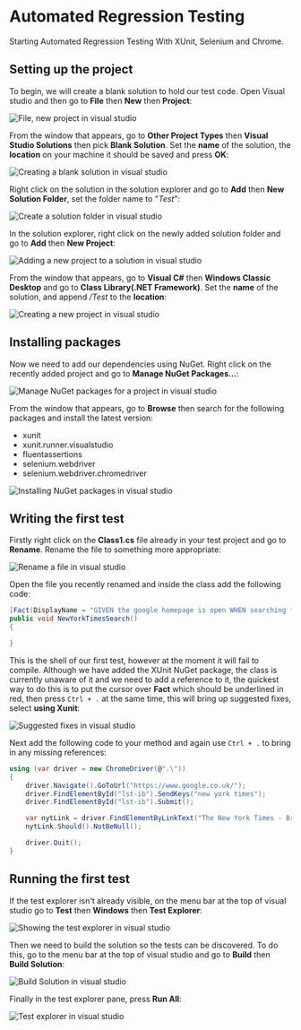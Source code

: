 # Automated Regression Testing

Starting Automated Regression Testing With XUnit, Selenium and Chrome.

## Setting up the project

To begin, we will create a blank solution to hold our test code. Open Visual studio and then go to **File** then **New** then **Project**:

![File, new project in visual studio](/docs/img/FileNewProject.png)

From the window that appears, go to **Other Project Types** then **Visual Studio Solutions** then pick **Blank Solution**. Set the **name** of the solution, the **location** on your machine it should be saved and press **OK**:

![Creating a blank solution in visual studio](/docs/img/CreateBlankVSSolution.png)

Right click on the solution in the solution explorer and go to **Add** then **New Solution Folder**, set the folder name to "*Test*":

![Create a solution folder in visual studio](/docs/img/NewSolutionFolder.png)

In the solution explorer, right click on the newly added solution folder and go to **Add** then **New Project**:

![Adding a new project to a solution in visual studio](/docs/img/AddNewProject.png)

From the window that appears, go to **Visual C#** then **Windows Classic Desktop** and go to **Class Library(.NET Framework)**. Set the **name** of the solution, and append */Test* to the **location**:

![Creating a new project in visual studio](/docs/img/CreateRegressionTestClassLibrary.png)

## Installing packages

Now we need to add our dependencies using NuGet. Right click on the recently added project and go to **Manage NuGet Packages...**:

![Manage NuGet packages for a project in visual studio](/docs/img/ManageNuGetPackages.png)

From the window that appears, go to **Browse** then search for the following packages and install the latest version:

* xunit
* xunit.runner.visualstudio
* fluentassertions
* selenium.webdriver
* selenium.webdriver.chromedriver

![Installing NuGet packages in visual studio](/docs/img/InstallNuGetPackages.png)

## Writing the first test

Firstly right click on the **Class1.cs** file already in your test project and go to **Rename**. Rename the file to something more appropriate:

![Rename a file in visual studio](/docs/img/RenameClass.png)

Open the file you recently renamed and inside the class add the following code:

```csharp
[Fact(DisplayName = "GIVEN the google homepage is open WHEN searching for new york times THEN results should appear")]
public void NewYorkTimesSearch()
{

}
```

This is the shell of our first test, however at the moment it will fail to compile. Although we have added the XUnit NuGet package, the class is currently unaware of it and we need to add a reference to it, the quickest way to do this is to put the cursor over **Fact** which should be underlined in red, then press `Ctrl + .` at the same time, this will bring up suggested fixes, select **using Xunit**:

![Suggested fixes in visual studio](/docs/img/AddMissingReference.png)

Next add the following code to your method and again use `Ctrl + .` to bring in any missing references:

```csharp
using (var driver = new ChromeDriver(@".\"))
{
    driver.Navigate().GoToUrl("https://www.google.co.uk/");
    driver.FindElementById("lst-ib").SendKeys("new york times");
    driver.FindElementById("lst-ib").Submit();

    var nytLink = driver.FindElementByLinkText("The New York Times - Breaking News, World News & Multimedia");
    nytLink.Should().NotBeNull();

    driver.Quit();
}
```

## Running the first test

If the test explorer isn't already visible, on the menu bar at the top of visual studio go to **Test** then **Windows** then **Test Explorer**:

![Showing the test explorer in visual studio](/docs/img/AddingTestExplorer.png)

Then we need to build the solution so the tests can be discovered. To do this, go to the menu bar at the top of visual studio and go to **Build** then **Build Solution**:

![Build Solution in visual studio](/docs/img/BuildSolution.png)

Finally in the test explorer pane, press **Run All**:

![Test explorer in visual studio](/docs/img/TestExplorer.png)